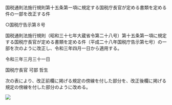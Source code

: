 国税通則法施行規則第十五条第一項に規定する国税庁長官が定める書類を定める件の一部を改正する件

○国税庁告示第８号

国税通則法施行規則（昭和三十七年大蔵省令第二十八号）第十五条第一項に規定する国税庁長官が定める書類を定める件（平成二十八年国税庁告示第七号）の一部を次のように改正し、令和三年四月一日から適用する。

令和三年三月三十一日

国税庁長官 可部 哲生

次の表により、改正前欄に掲げる規定の傍線を付した部分を、改正後欄に掲げる規定の傍線を付した部分のように改める。

![](https://www.nta.go.jp/tmp/ece82585-5aa6-4b10-bc44-ff8561ebfc9b/images/7e29bc2d29bc2d6e6116ea87c95b26289294d2ceb7da57627cabf6b7ccc3058b.jpg)